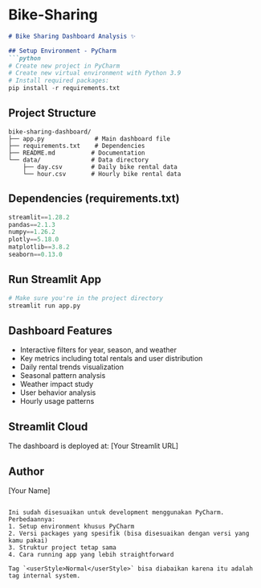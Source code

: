 # Bike-Sharing

```markdown
# Bike Sharing Dashboard Analysis ✨

## Setup Environment - PyCharm
```python
# Create new project in PyCharm
# Create new virtual environment with Python 3.9
# Install required packages:
pip install -r requirements.txt
```

## Project Structure
```
bike-sharing-dashboard/
├── app.py              # Main dashboard file
├── requirements.txt    # Dependencies
├── README.md          # Documentation
└── data/              # Data directory
    ├── day.csv        # Daily bike rental data
    └── hour.csv       # Hourly bike rental data
```

## Dependencies (requirements.txt)
```python
streamlit==1.28.2
pandas==2.1.3
numpy==1.26.2 
plotly==5.18.0
matplotlib==3.8.2
seaborn==0.13.0
```

## Run Streamlit App
```python
# Make sure you're in the project directory
streamlit run app.py
```

## Dashboard Features
- Interactive filters for year, season, and weather
- Key metrics including total rentals and user distribution
- Daily rental trends visualization
- Seasonal pattern analysis
- Weather impact study
- User behavior analysis
- Hourly usage patterns

## Streamlit Cloud
The dashboard is deployed at: [Your Streamlit URL]

## Author
[Your Name]
```

Ini sudah disesuaikan untuk development menggunakan PyCharm. Perbedaannya:
1. Setup environment khusus PyCharm
2. Versi packages yang spesifik (bisa disesuaikan dengan versi yang kamu pakai)
3. Struktur project tetap sama
4. Cara running app yang lebih straightforward

Tag `<userStyle>Normal</userStyle>` bisa diabaikan karena itu adalah tag internal system.
